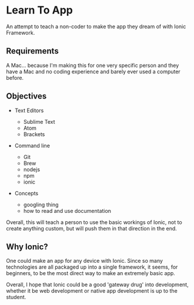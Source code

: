 # Learn To App

An attempt to teach a non-coder to make the app they dream of with Ionic Framework.

## Requirements

A Mac... because I'm making this for one very specific person and they have a Mac and no coding experience and barely ever used a computer before.

## Objectives

- Text Editors
    + Sublime Text
    + Atom
    + Brackets

- Command line
    + Git
    + Brew
    + nodejs
    + npm
    + ionic

- Concepts
    + googling thing
    + how to read and use documentation

Overall, this will teach a person to use the basic workings of Ionic, not to create anything custom, but will push them in that direction in the end.

## Why Ionic?

One could make an app for any device with Ionic. Since so many technologies are all packaged up into a single framework, it seems, for beginners, to be the most direct way to make an extremely basic app.

Overall, I hope that Ionic could be a good 'gateway drug' into development, whether it be web development or native app development is up to the student.